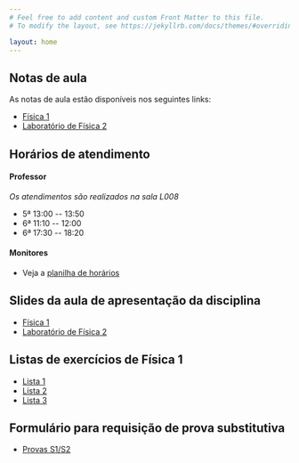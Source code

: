 ```yaml
---
# Feel free to add content and custom Front Matter to this file.
# To modify the layout, see https://jekyllrb.com/docs/themes/#overriding-theme-defaults

layout: home
---
```


## Notas de aula
As notas de aula estão disponíveis nos seguintes links:
- [Física 1](https://github.com/cgraeff/notas_fsc1/raw/master/main.pdf)
- [Laboratório de Física 2](https://github.com/cgraeff/NotasLab/raw/master/main.pdf)
  
## Horários de atendimento
#### Professor
*Os atendimentos são realizados na sala L008*
- 5ª 13:00 -- 13:50
- 6ª 11:10 -- 12:00
- 6ª 17:30 -- 18:20

#### Monitores
- Veja a [planilha de horários](https://docs.google.com/spreadsheets/d/1FgriJVVWNY5n2tntd-B7idnRg2uhNHRRXKAJ_fIwlb0/edit#gid=0)

## Slides da aula de apresentação da disciplina
- [Física 1](https://github.com/cgraeff/cgraeff.github.io/raw/master/slides.pdf)
- [Laboratório de Física 2](https://github.com/cgraeff/cgraeff.github.io/raw/master/slideslab.pdf)

## Listas de exercícios de Física 1
- [Lista 1](https://github.com/cgraeff/cgraeff.github.io/raw/master/lista1.pdf)
- [Lista 2](https://github.com/cgraeff/cgraeff.github.io/raw/master/lista2.pdf)
- [Lista 3](https://github.com/cgraeff/cgraeff.github.io/raw/master/lista3.pdf)

## Formulário para requisição de prova substitutiva
- [Provas S1/S2](https://docs.google.com/forms/d/e/1FAIpQLSdSNbquUKl6ff4unEBuZcujy3FRMiPLiMqLPV364_INccJk8w/viewform?usp=sf_link)
